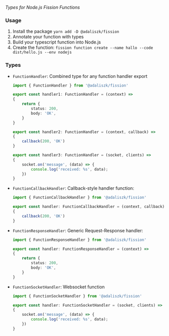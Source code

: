 _Types for Node.js Fission Functions_

### Usage

1. Install the package `yarn add -D @adaliszk/fission`
2. Annotate your function with types
3. Build your typescript function into Node.js
4. Create the function: `fission function create --name hallo --code dist/hello.js --env nodejs`

### Types

- `FunctionHandler`: Combined type for any function handler export
    ```typescript
    import { FunctionHandler } from '@adaliszk/fission'

    export const handler1: FunctionHandler = (context) =>
    {
        return {
            status: 200,
            body: 'OK',
        }
    }
  
    export const handler2: FunctionHandler = (context, callback) =>
    {
        callback(200, 'OK')
    }
  
    export const handler3: FunctionHandler = (socket, clients) =>
    {
        socket.on('message', (data) => {
            console.log('received: %s', data);
        })
    }
    ```
- `FunctionCallbackHandler`: Callback-style handler function:
    ```typescript
    import { FunctionCallbackHandler } from '@adaliszk/fission'
  
    export const handler: FunctionCallbackHandler = (context, callback) =>
    {
        callback(200, 'OK')
    } 
    ```
- `FunctionResponseHandler`: Generic Request-Response handler:
    ```typescript
    import { FunctionResponseHandler } from '@adaliszk/fission'

    export const handler: FunctionResponseHandler = (context) =>
    {
        return {
            status: 200,
            body: 'OK',
        }
    } 
    ```
- `FunctionSocketHandler`: Websocket function
    ```typescript
    import { FunctionSocketHandler } from '@adaliszk/fission'

    export const handler: FunctionSocketHandler = (socket, clients) =>
    {
        socket.on('message', (data) => {
            console.log('received: %s', data);
        })
    } 
    ```